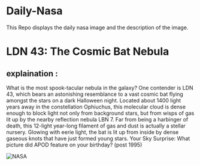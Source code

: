 # Daily-Nasa

This Repo displays the daily nasa image and the description of the image.

<!--NASA-->
# LDN 43: The Cosmic Bat Nebula
## explaination :

What is the most spook-tacular nebula in the galaxy?   One contender is LDN 43, which bears an astonishing resemblance to a vast cosmic bat flying amongst the stars on a dark Halloween night.  Located about 1400 light years away in the constellation Ophiuchus, this molecular cloud is dense enough to block light not only from background stars, but from wisps of gas lit up by the nearby reflection nebula LBN 7.  Far from being a harbinger of death, this 12-light year-long filament of gas and dust is actually a stellar nursery.  Glowing with eerie light, the bat is lit up from inside by dense gaseous knots that have just formed young stars.    Your Sky Surprise: What picture did APOD feature on your birthday? (post 1995)

![NASA](https://apod.nasa.gov/apod/image/2410/LDN43_SelbyHanson_960.jpg)
<!--/NASA-->